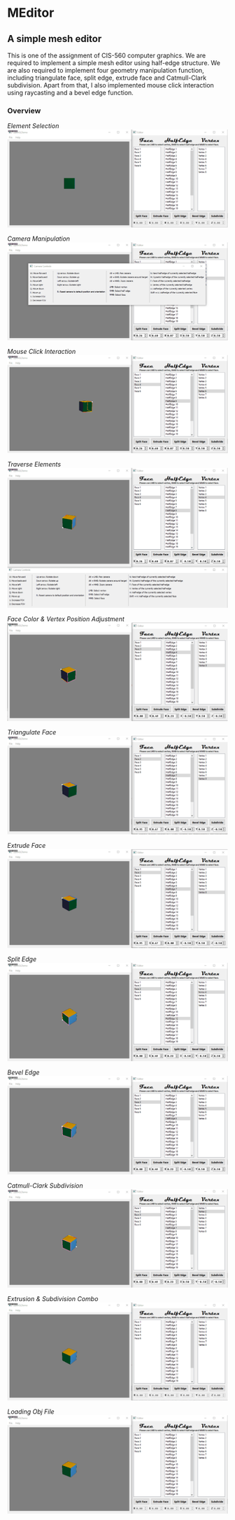 # MEditor
## A simple mesh editor
This is one of the assignment of CIS-560 computer graphics. We are required to implement a simple mesh editor using half-edge structure. We are also required to implement four geometry manipulation function, including triangulate face, split edge, extrude face and Catmull-Clark subdivision. Apart from that, I also implemented mouse click interaction using raycasting and a bevel edge function.

### Overview

*Element Selection*
![Element Selection](img/MEditor_selection.gif)

*Camera Manipulation*
![Camera Manipulation](img/MEditor_camera.gif)

*Mouse Click Interaction*
![Mouse Click Interaction](img/MEditor_raycast.gif)

*Traverse Elements*
![Traverse Elements](img/MEditor_traverse.gif)

*Face Color & Vertex Position Adjustment*
![Face Color & Vertex Position Adjustment](img/MEditor_fCol&vPos.gif)

*Triangulate Face*
![Triangulate Face](img/MEditor_triangulateFace.gif)

*Extrude Face*
![Extrude Face](img/MEditor_extrudeFace.gif)

*Split Edge*
![Split Edge](img/MEditor_splitEdge.gif)

*Bevel Edge*
![Bevel Edge](img/MEditor_bevelEdge.gif)

*Catmull-Clark Subdivision*
![Catmull-Clark Subdivision](img/MEditor_subdivide.gif)

*Extrusion & Subdivision Combo*
![Extrusion & Subdivision Combo](img/MEditor_extrudeFace&subdivide.gif)

*Loading Obj File*
![Loading Obj File](img/MEditor_openOBJ.gif)